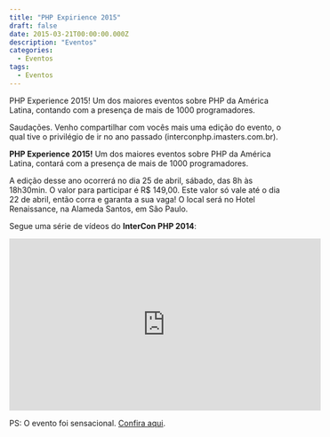 ```yaml
---
title: "PHP Expirience 2015"
draft: false
date: 2015-03-21T00:00:00.000Z
description: "Eventos"
categories:
  - Eventos
tags:
  - Eventos
---
```


PHP Experience 2015! Um dos maiores eventos sobre PHP da América Latina, contando com a presença de mais de 1000 programadores.

Saudações. Venho compartilhar com vocês mais uma edição do evento, o qual tive o privilégio de ir no ano passado (interconphp.imasters.com.br).

**PHP Experience 2015!** Um dos maiores eventos sobre PHP da América Latina, contará com a presença de mais de 1000 programadores.

A edição desse ano ocorrerá no dia 25 de abril, sábado, das 8h às 18h30min. O valor para participar é R$ 149,00. Este valor só vale até o dia 22 de abril, então corra e garanta a sua vaga! O local será no Hotel Renaissance, na Alameda Santos, em São Paulo.

Segue uma série de vídeos do **InterCon PHP 2014**:

<iframe width="560" height="310" src="https://www.youtube.com/embed/tdvqVIFBBE8" frameborder="0" allowfullscreen></iframe>

PS: O evento foi sensacional. [Confira aqui](http://imasters.com.br/noticia/php-experience-acontece-hoje-em-sao-paulo/).